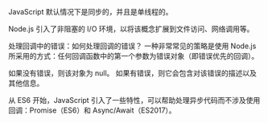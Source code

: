 JavaScript 默认情况下是同步的，并且是单线程的。

Node.js 引入了非阻塞的 I/O 环境，以将该概念扩展到文件访问、网络调用等。

处理回调中的错误：如何处理回调的错误？ 一种非常常见的策略是使用 Node.js 所采用的方式：任何回调函数中的第一个参数为错误对象（即错误优先的回调）。

如果没有错误，则该对象为 null。 如果有错误，则它会包含对该错误的描述以及其他信息。

从 ES6 开始，JavaScript 引入了一些特性，可以帮助处理异步代码而不涉及使用回调：Promise（ES6）和 Async/Await（ES2017）。
